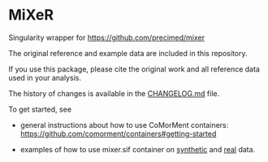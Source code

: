 # MiXeR
Singularity wrapper for https://github.com/precimed/mixer

The original reference and example data are included in this repository.

If you use this package, please cite the original work and all reference data used in your analysis.

The history of changes is available in the [CHANGELOG.md](CHANGELOG.md) file.

To get started, see 

- general instructions about how to use CoMorMent containers: https://github.com/comorment/containers#getting-started

- examples of how to use mixer.sif container on [synthetic](usecases/mixer_real.md) and [real](usecases/mixer_simu.md) data.



